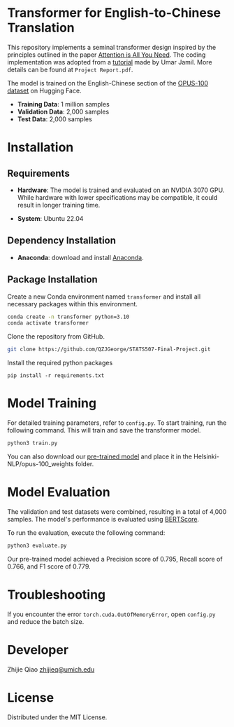 # Transformer for English-to-Chinese Translation

This repository implements a seminal transformer design inspired by the principles outlined in the paper [Attention is All You Need](https://arxiv.org/abs/1706.03762). The coding implementation was adopted from a [tutorial](https://www.youtube.com/watch?v=ISNdQcPhsts) made by Umar Jamil. More details can be found at `Project Report.pdf`.

The model is trained on the English-Chinese section of the [OPUS-100 dataset](https://huggingface.co/datasets/Helsinki-NLP/opus-100) on Hugging Face. 

- **Training Data**: 1 million samples  
- **Validation Data**: 2,000 samples  
- **Test Data**: 2,000 samples


# Installation

## Requirements

- __Hardware__: The model is trained and evaluated on an NVIDIA 3070 GPU. While hardware with lower specifications may be compatible, it could result in longer training time.

- __System__: Ubuntu 22.04

## Dependency Installation

- __Anaconda__: download and install [Anaconda](https://www.anaconda.com/download/success).

## Package Installation
Create a new Conda environment named `transformer` and install all necessary packages within this environment.

```bash
conda create -n transformer python=3.10
conda activate transformer
```

Clone the repository from GitHub.
```bash
git clone https://github.com/QZJGeorge/STATS507-Final-Project.git
```

Install the required python packages
```
pip install -r requirements.txt
```

# Model Training

For detailed training parameters, refer to `config.py`. To start training, run the following command. This will train and save the transformer model.

```bash
python3 train.py
```

You can also download our [pre-trained model](https://drive.google.com/file/d/1pgEhp-gVIXI6nkYK7IPYwJXsyrHZU06T/view?usp=sharing) and place it in the Helsinki-NLP/opus-100_weights folder.

# Model Evaluation

The validation and test datasets were combined, resulting in a total of 4,000 samples. The model's performance is evaluated using [BERTScore](https://huggingface.co/spaces/evaluate-metric/bertscore). 

To run the evaluation, execute the following command:

```bash
python3 evaluate.py
```

Our pre-trained model achieved a Precision score of 0.795, Recall score of 0.766, and F1 score of 0.779.

# Troubleshooting

If you encounter the error `torch.cuda.OutOfMemoryError`, open `config.py` and reduce the batch size.

# Developer

Zhijie Qiao zhijieq@umich.edu

# License

Distributed under the MIT License.




